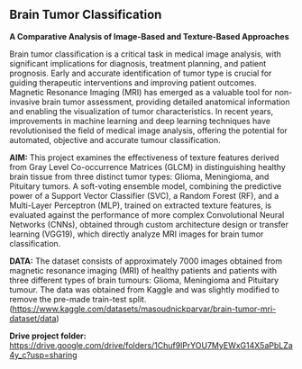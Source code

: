 ## **Brain Tumor Classification** 
**A Comparative Analysis of Image-Based and Texture-Based Approaches**

Brain tumor classification is a critical task in medical image analysis, with significant implications for diagnosis, treatment planning, and patient prognosis. Early and accurate identification of tumor type is crucial for guiding therapeutic interventions and improving patient outcomes. Magnetic Resonance Imaging (MRI) has emerged as a valuable tool for non-invasive brain tumor assessment, providing detailed anatomical information and enabling the visualization of tumor characteristics. In recent years, improvements in machine learning and deep learning techniques have revolutionised the field of medical image analysis, offering the potential for automated, objective and accurate tumour classification.

**AIM:** This project examines the effectiveness of texture features derived from Gray Level Co-occurrence Matrices (GLCM) in distinguishing healthy brain tissue from three distinct tumor types: Glioma, Meningioma, and Pituitary tumors. A soft-voting ensemble model, combining the predictive power of a Support Vector Classifier (SVC), a Random Forest (RF), and a Multi-Layer Perceptron (MLP), trained on extracted texture features, is evaluated against the performance of more complex Convolutional Neural Networks (CNNs), obtained through custom architecture design or transfer learning (VGG19), which directly analyze MRI images for brain tumor classification.

**DATA:** The dataset consists of approximately 7000 images obtained from magnetic resonance imaging (MRI) of healthy patients and patients with three different types of brain tumours: Glioma, Meningioma and Pituitary tumour. The data was obtained from Kaggle and was slightly modified to remove the pre-made train-test split. (https://www.kaggle.com/datasets/masoudnickparvar/brain-tumor-mri-dataset/data)

**Drive project folder:**  https://drive.google.com/drive/folders/1Chuf9lPrYOU7MyEWxG14X5aPbLZa4y_c?usp=sharing
